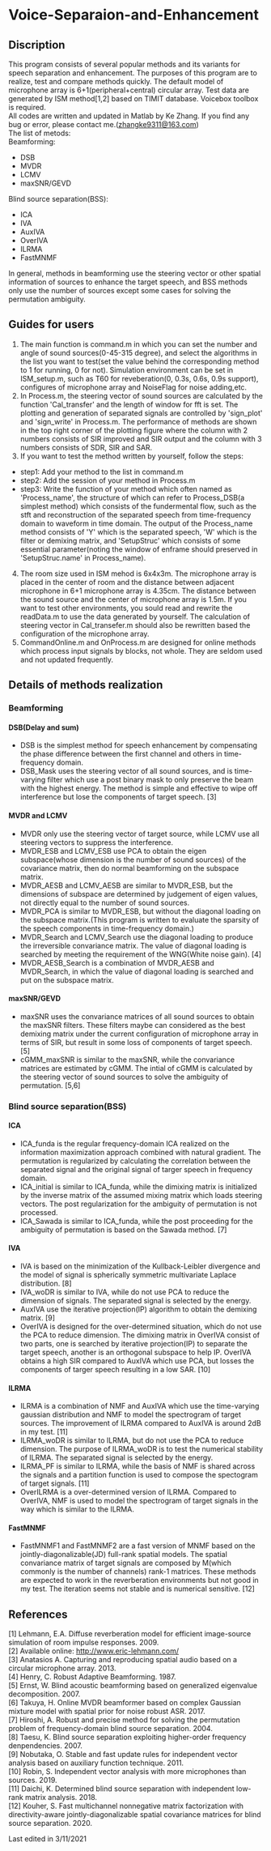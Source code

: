 # Voice-Separaion-and-Enhancement
## Discription  
This program consists of several popular methods and its variants for speech separation and enhancement. The purposes of this program are to realize, test and compare methods quickly. The default model of microphone array is 6+1(peripheral+central) circular array. Test data are generated by ISM method[1,2] based on TIMIT database. Voicebox toolbox is required.  
All codes are written and updated in Matlab by Ke Zhang. If you find any bug or error, please contact me.(zhangke9311@163.com)  
The list of metods:  
Beamforming:  
* DSB  
* MVDR  
* LCMV  
* maxSNR/GEVD  

Blind source separation(BSS):  
* ICA  
* IVA  
* AuxIVA  
* OverIVA  
* ILRMA  
* FastMNMF  

In general, methods in beamforming use the steering vector or other spatial information of sources to enhance the target speech, and BSS methods only use the number of sources except some cases for solving the permutation ambiguity.  
## Guides for users  
1. The main function is command.m in which you can set the number and angle of sound sources(0-45-315 degree), and select the algorithms in the list you want to test(set the value behind the corresponding method to 1 for running, 0 for not). Simulation environment can be set in ISM_setup.m, such as T60 for reveberation(0, 0.3s, 0.6s, 0.9s support), configures of microphone array and NoiseFlag for noise adding,etc.  
2. In Process.m, the steering vector of sound sources are calculated by the function 'Cal_transfer' and the length of window for fft is set. The plotting and generation of separated signals are controlled by 'sign_plot' and 'sign_write' in Process.m. The performance of methods are shown in the top right corner of the plotting figure where the column with 2 numbers consists of SIR improved and SIR output and the column with 3 numbers consists of SDR, SIR and SAR.   
3. If you want to test the method written by yourself, follow the steps:  
* step1: Add your method to the list in command.m  
* step2: Add the session of your method in Process.m  
* step3: Write the function of your method which often named as 'Process_name', the structure of which can refer to Process_DSB(a simplest method) which consists of the fundermental flow, such as the stft and reconstruction of the separated speech from time-frequency domain to waveform in time domain. The output of the Process_name method consists of 'Y' which is the separated speech, 'W' which is the filter or demixing matrix, and 'SetupStruc' which consists of some essential parameter(noting the window of enframe should preserved in 'SetupStruc.name' in Process_name).  
4. The room size used in ISM mehod is 6x4x3m. The microphone array is placed in the center of room and the distance between adjacent microphone in 6+1 microphone array is 4.35cm. The distance between the sound source and the center of microphone array is 1.5m. If you want to test other environments, you sould read and rewrite the readData.m to use the data generated by yourself. The calculation of steering vector in Cal_transefer.m should also be rewritten based the configuration of the microphone array.  
5. CommandOnline.m and OnProcess.m are designed for online methods which process input signals by blocks, not whole. They are seldom used and not updated frequently.  

## Details of methods realization 
### Beamforming  
#### DSB(Delay and sum)
* DSB is the simplest method for speech enhancement by compensating the phase difference between the first channel and others in time-frequency domain.
* DSB_Mask uses the steering vector of all sound sources, and is time-varying filter which use a post binary mask to only preserve the beam with the highest energy. The method is simple and effective to wipe off interference but lose the components of target speech. [3]  
#### MVDR and LCMV
* MVDR only use the steering vector of target source, while LCMV use all steering vectors to suppress the interference.  
* MVDR_ESB and LCMV_ESB use PCA to obtain the eigen subspace(whose dimension is the number of sound sources) of the covariance matrix, then do normal beamforming on the subspace matrix.  
* MVDR_AESB and LCMV_AESB are similar to MVDR_ESB, but the dimensions of subspace are determined by judgement of eigen values, not directly equal to the number of sound sources.   
* MVDR_PCA is similar to MVDR_ESB, but without the diagonal loading on the subspace matrix.(This program is written to evaluate the sparsity of the speech components in time-frequency domain.)  
* MVDR_Search and LCMV_Search use the diagonal loading to produce the irreversible convariance matrix. The value of diagonal loading is searched by meeting the requirement of the WNG(White noise gain). [4]  
* MVDR_AESB_Search is a combination of MVDR_AESB and MVDR_Search, in which the value of diagonal loading is searched and put on the subspace matrix.  
#### maxSNR/GEVD  
* maxSNR uses the convariance matrices of all sound sources to obtain the maxSNR filters. These filters maybe can considered as the best demixing matrix under the current configuration of microphone array in terms of SIR, but result in some loss of components of target speech. [5]  
* cGMM_maxSNR is similar to the maxSNR, while the convariance matrices are estimated by cGMM. The intial of cGMM is calculated by the steering vector of sound sources to solve the ambiguity of permutation. [5,6]  
### Blind source separation(BSS)
#### ICA
* ICA_funda is the regular frequency-domain ICA realized on the information maximization approach combined with natural gradient. The permutation is regularized by calculating the correlation between the separated signal and the original signal of targer speech in frequency domain.  
* ICA_initial is similar to ICA_funda, while the dimixing matrix is initialized by the inverse matrix of the assumed mixing matrix which loads steering vectors. The post regularization for the ambiguity of permutation is not processed.  
* ICA_Sawada is similar to ICA_funda, while the post proceeding for the ambiguity of permutation is based on the Sawada method. [7]  
#### IVA
* IVA is based on the minimization of the Kullback-Leibler divergence and the model of signal is spherically symmetric multivariate Laplace distribution. [8]  
* IVA_woDR is similar to IVA, while do not use PCA to reduce the dimension of signals. The separated signal is selected by the energy.  
* AuxIVA use the iterative projection(IP) algorithm to obtain the demixing matrix. [9]  
* OverIVA is designed for the over-determined situation, which do not use the PCA to reduce dimension. The dimixing matrix in OverIVA consist of two parts, one is searched by iterative projection(IP) to separate the target speech, another is an orthogonal subspace to help IP. OverIVA obtains a high SIR compared to AuxIVA which use PCA, but losses the components of targer speech resulting in a low SAR. [10]  
#### ILRMA
* ILRMA is a combination of NMF and AuxIVA which use the time-varying gaussian distribution and NMF to model the spectrogram of target sources. The improvement of ILRMA compared to AuxIVA is around 2dB in my test. [11]  
* ILRMA_woDR is similar to ILRMA, but do not use the PCA to reduce dimension. The purpose of ILRMA_woDR is to test the numerical stability of ILRMA. The separated signal is selected by the energy.  
* ILRMA_PF is similar to ILRMA, while the basis of NMF is shared across the signals and a partition function is used to compose the spectogram of target signals. [11]  
* OverILRMA is a over-determined version of ILRMA. Compared to OverIVA, NMF is used to model the spectrogram of target signals in the way which is similar to the ILRMA.  
#### FastMNMF
* FastMNMF1 and FastMNMF2 are a fast version of MNMF based on the jointly-diagonalizable(JD) full-rank spatial models. The spatial convariance matrix of target signals are composed by M(which commonly is the number of channels) rank-1 matrices. These methods are expected to work in the reverberation environments but not good in my test. The iteration seems not stable and is numerical sensitive. [12]  

## References
[1] Lehmann, E.A. Diffuse reverberation model for efficient image-source simulation of room impulse responses. 2009.  
[2] Available online: http://www.eric-lehmann.com/  
[3] Anatasios A. Capturing and reproducing spatial audio based on a circular microphone array. 2013.  
[4] Henry, C. Robust Adaptive Beamforming. 1987.  
[5] Ernst, W. Blind acoustic beamforming based on generalized eigenvalue decomposition. 2007.  
[6] Takuya, H. Online MVDR beamformer based on complex Gaussian mixture model with spatial prior for noise robust ASR. 2017.  
[7] Hiroshi, A. Robust and precise method for solving the permutation problem of frequency-domain blind source separation. 2004.  
[8] Taesu, K. Blind source separation exploiting higher-order frequency denpendencies. 2007.  
[9] Nobutaka, O. Stable and fast update rules for independent vector analysis based on auxiliary function technique. 2011.  
[10] Robin, S. Independent vector analysis with more microphones than sources. 2019.  
[11] Daichi, K. Determined blind source separation with independent low-rank matrix analysis. 2018.  
[12] Kouher, S. Fast multichannel nonnegative matrix factorization with directivity-aware jointly-diagonalizable spatial covariance matrices for blind source separation. 2020.  

Last edited in 3/11/2021
